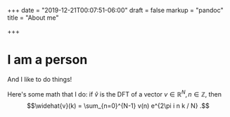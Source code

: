 +++
date = "2019-12-21T00:07:51-06:00"
draft = false
markup = "pandoc"
title = "About me"

+++

# I am a person

And I like to do things!

Here's some math that I do: if $\widehat{v}$ is the DFT of a vector $v \in \mathbb{R}^N, n \in \mathbb{Z},$ then
$$\widehat{v}(k) = \sum_{n=0}^{N-1} v(n) e^{2\pi i n k / N} .$$